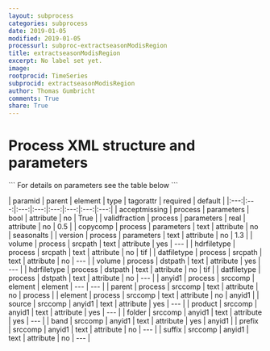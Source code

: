 ```yaml
---
layout: subprocess
categories: subprocess
date: 2019-01-05
modified: 2019-01-05
processurl: subproc-extractseasonModisRegion
title: extractseasonModisRegion
excerpt: No label set yet.
image: 
rootprocid: TimeSeries
subprocid: extractseasonModisRegion
author: Thomas Gumbricht
comments: True
share: True
---
```


<h1 class='foot-description'>Process XML structure and parameters</h1>
```
For details on parameters see the table below
<?xml version="1.0" ?>
<process>
  <!--Generated from python-->
  <userproj plotid="yourplotid" projectid="yourprojectid" siteid="yoursiteid" system="systemid" tractid="yourtractid" userid="youruserid"/>
  <period endday="DD" endmonth="MM" endyear="YYYY" seasonendday="DD" seasonendmonth="MM" seasonstartday="DD" seasonstartmonth="MM" startday="DD" startmonth="MM" startyear="YYYY" timestep="timestep"/>
  <parameters acceptmissing="True/False" copycomp="txtstring" validfraction="xyz.abc" version="txtstring"/>
  <srcpath datfiletype="txtstring" hdrfiletype="txtstring" volume="txtstring"/>
  <dstpath datfiletype="txtstring" hdrfiletype="txtstring" volume="txtstring"/>
  <srccomp element="txtstring" parent="txtstring">
    <anyid1 band="txtstring" folder="txtstring" prefix="txtstring" product="txtstring" source="txtstring" suffix="txtstring"/>
  </srccomp>
</process>
```

| paramid | parent | element | type | tagorattr | required | default |
|:---:|:---:|:---:|:---:|:---:|:---:|:---:|:---:|
| acceptmissing | process | parameters | bool | attribute | no | True |
| validfraction | process | parameters | real | attribute | no | 0.5 |
| copycomp | process | parameters | text | attribute | no | seasonalts |
| version | process | parameters | text | attribute | no | 1.3 |
| volume | process | srcpath | text | attribute | yes | --- |
| hdrfiletype | process | srcpath | text | attribute | no | tif |
| datfiletype | process | srcpath | text | attribute | no | --- |
| volume | process | dstpath | text | attribute | yes | --- |
| hdrfiletype | process | dstpath | text | attribute | no | tif |
| datfiletype | process | dstpath | text | attribute | no | --- |
| anyid1 | process | srccomp | element | element | --- | --- |
| parent | process | srccomp | text | attribute | no | process |
| element | process | srccomp | text | attribute | no | anyid1 |
| source | srccomp | anyid1 | text | attribute | yes | --- |
| product | srccomp | anyid1 | text | attribute | yes | --- |
| folder | srccomp | anyid1 | text | attribute | yes | --- |
| band | srccomp | anyid1 | text | attribute | yes | anyid1 |
| prefix | srccomp | anyid1 | text | attribute | no | --- |
| suffix | srccomp | anyid1 | text | attribute | no | --- |
